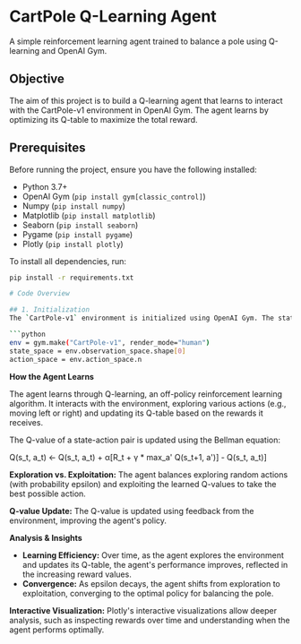 
# CartPole Q-Learning Agent

A simple reinforcement learning agent trained to balance a pole using Q-learning and OpenAI Gym.

## **Objective**
The aim of this project is to build a Q-learning agent that learns to interact with the CartPole-v1 environment in OpenAI Gym. The agent learns by optimizing its Q-table to maximize the total reward.

## **Prerequisites**
Before running the project, ensure you have the following installed:
- Python 3.7+
- OpenAI Gym (`pip install gym[classic_control]`)
- Numpy (`pip install numpy`)
- Matplotlib (`pip install matplotlib`)
- Seaborn (`pip install seaborn`)
- Pygame (`pip install pygame`)
- Plotly (`pip install plotly`)

To install all dependencies, run:
```bash
pip install -r requirements.txt

# Code Overview

## 1. Initialization
The `CartPole-v1` environment is initialized using OpenAI Gym. The state space and action space are defined:

```python
env = gym.make("CartPole-v1", render_mode="human")
state_space = env.observation_space.shape[0]
action_space = env.action_space.n
````

**How the Agent Learns**

The agent learns through Q-learning, an off-policy reinforcement learning algorithm. It interacts with the environment, exploring various actions (e.g., moving left or right) and updating its Q-table based on the rewards it receives. 

The Q-value of a state-action pair is updated using the Bellman equation:

Q(s_t, a_t) ← Q(s_t, a_t) + α[R_t + γ * max_a' Q(s_t+1, a')] - Q(s_t, a_t)]

**Exploration vs. Exploitation:** The agent balances exploring random actions (with probability epsilon) and exploiting the learned Q-values to take the best possible action.

**Q-value Update:** The Q-value is updated using feedback from the environment, improving the agent's policy.

**Analysis & Insights**

* **Learning Efficiency:** Over time, as the agent explores the environment and updates its Q-table, the agent's performance improves, reflected in the increasing reward values.
* **Convergence:** As epsilon decays, the agent shifts from exploration to exploitation, converging to the optimal policy for balancing the pole.

**Interactive Visualization:** Plotly's interactive visualizations allow deeper analysis, such as inspecting rewards over time and understanding when the agent performs optimally.
